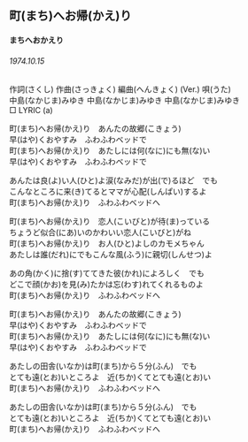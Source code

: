 ## 町(まち)へお帰(かえ)り
#### まちへおかえり
###### 1974.10.15


作詞(さくし)   作曲(さっきょく) 編曲(へんきょく) (Ver.)  唄(うた)   
中島(なかじま)みゆき   中島(なかじま)みゆき       中島(なかじま)みゆき   
□ LYRIC (a)   
   
町(まち)へお帰(かえ)り　あんたの故郷(こきょう)   
早(はや)くおやすみ　ふわふわベッドで   
町(まち)へお帰(かえ)り　あたしには何(なに)にも無(な)い   
早(はや)くおやすみ　ふわふわベッドで   
   
あんたは良(よ)い人(ひと)よ涙(なみだ)が出(で)るほど　でも   
こんなところに来(き)てるとママが心配(しんぱい)するよ   
町(まち)へお帰(かえ)り　ふわふわベッドへ   
   
町(まち)へお帰(かえ)り　恋人(こいびと)が待(ま)っている   
ちょうど似合(にあ)いのかわいい恋人(こいびと)がね   
町(まち)へお帰(かえ)り　お人(ひと)よしのカモメちゃん   
あたしは誰(だれ)にでもこんな風(ふう)に親切(しんせつ)よ   
   
あの角(かく)に捨(す)ててきた彼(かれ)によろしく　でも   
どこで顔(かお)を見(み)たかは忘(わす)れてくれるものよ   
町(まち)へお帰(かえ)り　ふわふわベッドへ   
   
町(まち)へお帰(かえ)り　あんたの故郷(こきょう)   
早(はや)くおやすみ　ふわふわベッドで   
町(まち)へお帰(かえ)り　あたしには何(なに)にも無(な)い   
早(はや)くおやすみ　ふわふわベッドで   
   
あたしの田舎(いなか)は町(まち)から５分(ふん)　でも   
とても遠(とお)いところよ　近(ちか)くてとても遠(とお)い   
町(まち)へお帰(かえ)り　ふわふわベッドへ   
   
あたしの田舎(いなか)は町(まち)から５分(ふん)　でも   
とても遠(とお)いところよ　近(ちか)くてとても遠(とお)い   
町(まち)へお帰(かえ)り　ふわふわベッドへ   